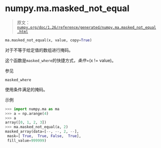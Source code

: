 # numpy.ma.masked_not_equal

> 原文：[`numpy.org/doc/1.26/reference/generated/numpy.ma.masked_not_equal.html`](https://numpy.org/doc/1.26/reference/generated/numpy.ma.masked_not_equal.html)

```py
ma.masked_not_equal(x, value, copy=True)
```

对于不等于给定值的数组进行掩码。

这个函数是`masked_where`的快捷方式，*条件*=(x != value)。

参见

`masked_where`

使用条件满足的掩码。

示例

```py
>>> import numpy.ma as ma
>>> a = np.arange(4)
>>> a
array([0, 1, 2, 3])
>>> ma.masked_not_equal(a, 2)
masked_array(data=[--, --, 2, --],
 mask=[ True,  True, False,  True],
 fill_value=999999) 
```
